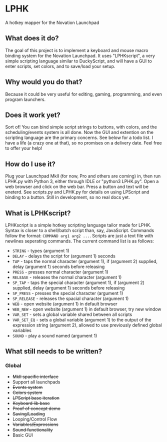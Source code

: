 # LPHK
A hotkey mapper for the Novation Launchpad

## What does it do?
The goal of this project is to implement a keyboard and mouse macro binding system for the Novation Launchpad.
It uses "LPHKscript", a very simple scripting language similar to DuckyScript, and will have a GUI to enter scripts, set colors, and to save/load your setup.

## Why would you do that?
Because it could be very useful for editing, gaming, programming, and even program launchers.

## Does it work yet?
Sort of! You can bind simple script strings to buttons, with colors, and the scheduling/events system is all done. Now the GUI and extention on the scripting language are the primary concerns. See below for a todo list. I have a life (a crazy one at that), so no promises on a delivery date. Feel free to offer your help!

## How do I use it?
Plug your Launchpad MkII (for now, Pro and others are coming) in, then run LPHK.py with Python 3, either through IDLE or "python3 LPHK.py".
Open a web browser and click on the web bar. Press a button and text will be eneterd. See scripts.py and LPHK.py for details on using LPScript and binding to a button. Still in development, so no real docs yet.

## What is LPHKscript?
LPHKscript is a simple hotkey scripting language tailor made for LPHK. Syntax is closer to a shell/batch script than, say, JavaScript. Commands follow the format: `COMMAND arg1 arg2 ...`. Scripts are just a text file with newlines seperating commands.
The current command list is as follows:
* `STRING` - types (argument 1)
* `DELAY` - delays the script for (argument 1) seconds
* `TAP` - taps the normal character (argument 1), if (argument 2) supplied, delay (argument 1) seconds before releasing
* `PRESS` - presses normal character (argument 1)
* `RELEASE` - releases the normal character (argument 1)
* `SP_TAP` - taps the special character (argument 1), if (argument 2) supplied, delay (argument 1) seconds before releasing
* `SP_PRESS` - presses the special character (argument 1)
* `SP_RELEASE` - releases the spacial character (argument 1)
* `WEB` - open website (argument 1) in default browser
* `WEB_NEW` - open website (argument 1) in default browser, try new window
* `VAR_SET` - sets a global variable shared between all scripts
* `VAR_SET_EQ` - sets a global variable (argument 1) to the output of the expression string (argument 2), allowed to use previously defined global variables
* `SOUND` - play a sound named (argument 1)

## What still needs to be written?
### Global
* ~~MkII spacific interface~~
* Support all launchpads
* ~~Events system~~
* ~~Colors system~~
* ~~LPScript base iteration~~
* ~~Keyboard lib base~~
* ~~Proof of concept demo~~
* ~~Saving/Loading~~
* Looping/Control Flow
* ~~Variables/Expressions~~
* ~~Sound functionality~~
* Basic GUI
